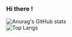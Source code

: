 ### Hi there ! 

![Anurag's GitHub stats](https://github-readme-stats.vercel.app/api?username=bael2018)
<br/>
![Top Langs](https://github-readme-stats.vercel.app/api/top-langs/?username=bael2018&layout=compact)